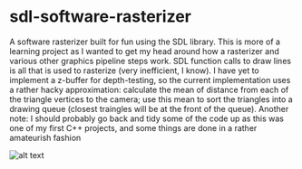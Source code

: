 # sdl-software-rasterizer

A software rasterizer built for fun using the SDL library. This is more of a learning project as I wanted to get my head around how a rasterizer and various other graphics pipeline steps work. SDL function calls to draw lines is all that is used to rasterize (very inefficient, I know). I have yet to implement a z-buffer for depth-testing, so the current implementation uses a rather hacky approximation: calculate the mean of distance from each of the triangle vertices to the camera; use this mean to sort the triangles into a drawing queue (closest traingles will be at the front of the queue). Another note: I should probably go back and tidy some of the code up as this was one of my first C++ projects, and some things are done in a rather amateurish fashion

![alt text](https://i.imgur.com/YRC6AvY.png)
